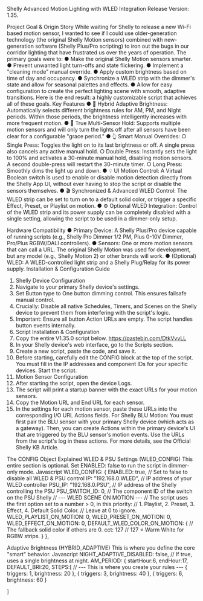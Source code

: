 Shelly Advanced Motion Lighting with
WLED Integration Release Version: 1.35.

Project Goal & Origin Story
While waiting for Shelly to release a new Wi-Fi based motion sensor, I wanted to see if I could
use older-generation technology (the original Shelly Motion sensors) combined with
new-generation software (Shelly Plus/Pro scripting) to iron out the bugs in our corridor lighting
that have frustrated us over the years of operation.
The primary goals were to:
● Make the original Shelly Motion sensors smarter.
● Prevent unwanted light turn-offs and state flickering.
● Implement a "cleaning mode" manual override.
● Apply custom brightness based on time of day and occupancy.
● Synchronize a WLED strip with the dimmer's state and allow for seasonal palettes and
effects.
● Allow for easy configuration to create the perfect lighting scene with smooth, adaptive
transitions.
Here is the end result: a highly customizable script that achieves all of these goals.
Key Features
● 🧠 Hybrid Adaptive Brightness: Automatically selects different brightness rules for
AM, PM, and Night periods. Within those periods, the brightness intelligently increases
with more frequent motion.
● 👀 True Multi-Sensor Hold: Supports multiple motion sensors and will only turn the
lights off after all sensors have been clear for a configurable "grace period."
● 👆 Smart Manual Overrides:
○ Single Press: Toggles the light on to its last brightness or off. A single press also
cancels any active manual hold.
○ Double Press: Instantly sets the light to 100% and activates a 30-minute
manual hold, disabling motion sensors. A second double-press will restart the
30-minute timer.
○ Long Press: Smoothly dims the light up and down.
● 💡 UI Motion Control: A Virtual Boolean switch is used to enable or disable motion
detection directly from the Shelly App UI, without ever having to stop the script or disable
the sensors themselves.
● 🎬 Synchronized & Advanced WLED Control: The WLED strip can be set to turn on
to a default solid color, or trigger a specific Effect, Preset, or Playlist on motion.
● ⚙️ Optional WLED Integration: Control of the WLED strip and its power supply can be
completely disabled with a single setting, allowing the script to be used in a dimmer-only
setup.

Hardware Compatibility
● Primary Device: A Shelly Plus/Pro device capable of running scripts (e.g., Shelly Pro
Dimmer 1/2 PM, Plus 0-10V Dimmer, Pro/Plus RGBW/DALI controllers).
● Sensors: One or more motion sensors that can call a URL. The original Shelly Motion
was used for development, but any model (e.g., Shelly Motion 2) or other brands will
work.
● (Optional) WLED: A WLED-controlled light strip and a Shelly Plug/Relay for its power
supply.
Installation & Configuration Guide
1. Shelly Device Configuration
1. Navigate to your primary Shelly device's settings.
2. Set Button type to One button dimming control. This ensures failsafe manual
control.
3. Crucially: Disable all native Schedules, Timers, and Scenes on the Shelly device to
prevent them from interfering with the script's logic.
4. Important: Ensure all button Action URLs are empty. The script handles button events
internally.
2. Script Installation & Configuration
1. Copy the entire V1.35.0 script below. https://pastebin.com/DtkVvvLL
2. In your Shelly device's web interface, go to the Scripts section.
3. Create a new script, paste the code, and save it.
4. Before starting, carefully edit the CONFIG block at the top of the script. You must fill in
the IP addresses and component IDs for your specific devices.
Start the script.
3. Motion Sensor Configuration
1. After starting the script, open the device Logs.
2. The script will print a startup banner with the exact URLs for your motion sensors.
3. Copy the Motion URL and End URL for each sensor.
4. In the settings for each motion sensor, paste these URLs into the corresponding I/O URL
Actions fields.
For Shelly BLU Motion: You must first pair the BLU sensor with your primary
Shelly device (which acts as a gateway). Then, you can create Actions within the
primary device's UI that are triggered by the BLU sensor's motion events. Use the
URLs from the script's log in these actions. For more details, see the Official Shelly
KB Article.

The CONFIG Object Explained
WLED & PSU Settings (WLED_CONFIG)
This entire section is optional. Set ENABLED: false to run the script in dimmer-only mode.
Javascript
WLED_CONFIG: {
ENABLED: true, // Set to false to disable all WLED &
PSU control
IP: "192.168.0.WLED", // IP address of your WLED controller
PSU_IP: "192.168.0.PSU", // IP address of the Shelly
controlling the PSU
PSU_SWITCH_ID: 0, // The component ID of the switch on
the PSU Shelly
// --- WLED SCENE ON MOTION ---
// The script uses the first option set to a number > 0, in this
priority:
// 1. Playlist, 2. Preset, 3. Effect, 4. Default Solid Color.
// Leave at 0 to ignore.
WLED_PLAYLIST_ON_MOTION: 0,
WLED_PRESET_ON_MOTION: 0,
WLED_EFFECT_ON_MOTION: 0,
DEFAULT_WLED_COLOR_ON_MOTION: { // The fallback solid color if
others are 0.
cct: 127 // 127 = Warm White for RGBW
strips.
}
},

Adaptive Brightness (HYBRID_ADAPTIVE)
This is where you define the core "smart" behavior.
Javascript
NIGHT_ADAPTIVE_DISABLED: false, // If true, uses a single brightness
at night.
AM_PERIOD: {
startHour:6, endHour:17, DEFAULT_BRI:20,
STEPS:[
// --- This is where you create your rules ---
{ triggers: 1, brightness: 20 },
{ triggers: 3, brightness: 40 },
{ triggers: 6, brightness: 60 }

]
